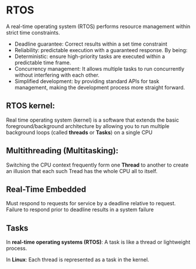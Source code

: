 
# RTOS
A real-time operating system (RTOS) performs resource management within strict time constraints.

- Deadline guarantee: Correct results within a set time constraint
- Reliability: predictable execution with a guaranteed response.
By being:
- Deterministic: ensure high-priority tasks are executed within a predictable time frame.
- Concurrency management: It allows multiple tasks to run concurrently without interfering with each other.
- Simplified development: by providing standard APIs for task management, making the development process more straight forward.


## RTOS kernel:
Real time operating system (kernel) is a software that extends the basic foreground/background architecture by allowing you to run multiple background loops (called **threads** or **Tasks**) on a single CPU

## Multithreading (Multitasking):
Switching the CPU context frequently form one **Thread** to another to create an illusion that each such Tread has the whole CPU all to itself. 

## Real-Time Embedded
Must respond to requests for service by a deadline relative to request.
Failure to respond prior to deadline results in a system failure


## Tasks
In **real-time operating systems (RTOS)**: A task is like a thread or lightweight process.

In **Linux**: Each thread is represented as a task in the kernel.
